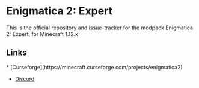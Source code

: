 <h1>Enigmatica 2: Expert</h1>

This is the official repository and issue-tracker for the modpack Enigmatica 2: Expert, for Minecraft 1.12.x


<h2>Links</h2>
* [Curseforge](https://minecraft.curseforge.com/projects/enigmatica2)

* [Discord](https://discord.gg/HnWNd7X)
